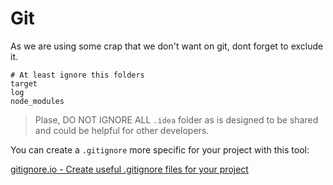 # Git

As we are using some crap that we don't want on git, dont forget to exclude it.

```ignore
# At least ignore this folders
target
log
node_modules
```

> Plase, DO NOT IGNORE ALL `.idea` folder as is designed to be shared and could be helpful for other developers.

You can create a `.gitignore` more specific for your project with this tool:

[gitignore.io - Create useful .gitignore files for your project
](https://www.toptal.com/developers/gitignore)
